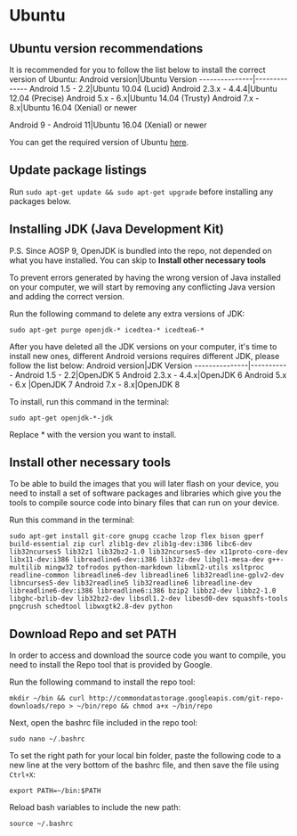 Ubuntu
======

Ubuntu version recommendations
------------------------------
It is recommended for you to follow the list below to install the correct version of Ubuntu:
Android version|Ubuntu Version
---------------|--------------
Android 1.5 - 2.2|Ubuntu 10.04 (Lucid)
Android 2.3.x - 4.4.4|Ubuntu 12.04 (Precise)
Android 5.x - 6.x|Ubuntu 14.04 (Trusty)
Android 7.x - 8.x|Ubuntu 16.04 (Xenial) or newer

Android 9 - Android 11|Ubuntu 16.04 (Xenial) or newer

You can get the required version of Ubuntu [here](http://old-releases.ubuntu.com/releases/).

Update package listings
-----------------------
Run `sudo apt-get update && sudo apt-get upgrade` before installing any packages below.

Installing JDK (Java Development Kit)
-------------------------------------
P.S. Since AOSP 9, OpenJDK is bundled into the repo, not depended on what you have installed. You can skip to **Install other necessary tools**

To prevent errors generated by having the wrong version of Java installed on your computer, we will start by removing any conflicting Java version and adding the correct version.

Run the following command to delete any extra versions of JDK:

`sudo apt-get purge openjdk-* icedtea-* icedtea6-*`

After you have deleted all the JDK versions on your computer, it's time to install new ones, different Android versions requires different JDK, please follow the list below:
Android version|JDK Version
---------------|-----------
Android 1.5 - 2.2|OpenJDK 5
Android 2.3.x - 4.4.x|OpenJDK 6
Android 5.x - 6.x |OpenJDK 7
Android 7.x - 8.x|OpenJDK 8

To install, run this command in the terminal:

`sudo apt-get openjdk-*-jdk`

Replace * with the version you want to install.

Install other necessary tools
-----------------------------
To be able to build the images that you will later flash on your device, you need to install a set of software packages and libraries which give you the tools to compile source code into binary files that can run on your device.

Run this command in the terminal:

`sudo apt-get install git-core gnupg ccache lzop flex bison gperf build-essential zip curl zlib1g-dev zlib1g-dev:i386 libc6-dev lib32ncurses5 lib32z1 lib32bz2-1.0 lib32ncurses5-dev x11proto-core-dev libx11-dev:i386 libreadline6-dev:i386 lib32z-dev libgl1-mesa-dev g++-multilib mingw32 tofrodos python-markdown libxml2-utils xsltproc readline-common libreadline6-dev libreadline6 lib32readline-gplv2-dev libncurses5-dev lib32readline5 lib32readline6 libreadline-dev libreadline6-dev:i386 libreadline6:i386 bzip2 libbz2-dev libbz2-1.0 libghc-bzlib-dev lib32bz2-dev libsdl1.2-dev libesd0-dev squashfs-tools pngcrush schedtool libwxgtk2.8-dev python`

Download Repo and set PATH
--------------------------
In order to access and download the source code you want to compile, you need to install the Repo tool that is provided by Google.

Run the following command to install the repo tool:

`mkdir ~/bin && curl http://commondatastorage.googleapis.com/git-repo-downloads/repo > ~/bin/repo && chmod a+x ~/bin/repo`

Next, open the bashrc file included in the repo tool: 

`sudo nano ~/.bashrc`

To set the right path for your local bin folder, paste the following code to a new line at the very bottom of the bashrc file, and then save the file using `Ctrl+X`: 

`export PATH=~/bin:$PATH`


Reload bash variables to include the new path: 

`source ~/.bashrc`
